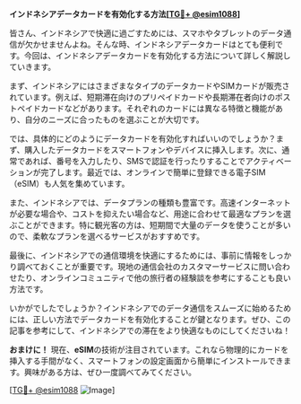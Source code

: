 **インドネシアデータカードを有効化する方法[[TG💪+ @esim1088](https://t.me/s/esim1088)]**

皆さん、インドネシアで快適に過ごすためには、スマホやタブレットのデータ通信が欠かせませんよね。そんな時、インドネシアデータカードはとても便利です。今回は、インドネシアデータカードを有効化する方法について詳しく解説していきます。

まず、インドネシアにはさまざまなタイプのデータカードやSIMカードが販売されています。例えば、短期滞在向けのプリペイドカードや長期滞在者向けのポストペイドカードなどがあります。それぞれのカードには異なる特徴と機能があり、自分のニーズに合ったものを選ぶことが大切です。

では、具体的にどのようにデータカードを有効化すればいいのでしょうか？まず、購入したデータカードをスマートフォンやデバイスに挿入します。次に、通常であれば、番号を入力したり、SMSで認証を行ったりすることでアクティベーションが完了します。最近では、オンラインで簡単に登録できる電子SIM（eSIM）も人気を集めています。

また、インドネシアでは、データプランの種類も豊富です。高速インターネットが必要な場合や、コストを抑えたい場合など、用途に合わせて最適なプランを選ぶことができます。特に観光客の方は、短期間で大量のデータを使うことが多いので、柔軟なプランを選べるサービスがおすすめです。

最後に、インドネシアでの通信環境を快適にするためには、事前に情報をしっかり調べておくことが重要です。現地の通信会社のカスタマーサービスに問い合わせたり、オンラインコミュニティで他の旅行者の経験談を参考にすることも良い方法です。

いかがでしたでしょうか？インドネシアでのデータ通信をスムーズに始めるためには、正しい方法でデータカードを有効化することが鍵となります。ぜひ、この記事を参考にして、インドネシアでの滞在をより快適なものにしてくださいね！

**おまけに！** 現在、**eSIM**の技術が注目されています。これなら物理的にカードを挿入する手間がなく、スマートフォンの設定画面から簡単にインストールできます。興味がある方は、ぜひ一度調べてみてください。

[[TG💪+ @esim1088](https://t.me/s/esim1088) ![Image](https://i.postimg.cc/Y0z9fWf4/image.png)]